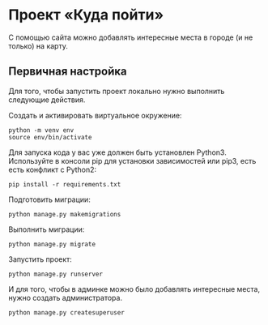 # Проект «Куда пойти»
С помощью сайта можно добавлять интересные места в городе (и не только) на карту.

## Первичная настройка
Для того, чтобы запустить проект локально нужно выполнить следующие действия.

Создать и активировать виртуальное окружение:
```
python -m venv env
source env/bin/activate
```

Для запуска кода у вас уже должен быть установлен Python3.
Используйте в консоли pip для установки зависимостей или pip3, есть есть конфликт с Python2:
```
pip install -r requirements.txt
```
Подготовить миграции:
```
python manage.py makemigrations
```

Выполнить миграции:
```
python manage.py migrate
```

Запустить проект:
```
python manage.py runserver
```

И для того, чтобы в админке можно было добавлять интересные места, нужно создать администратора.
```
python manage.py createsuperuser
```